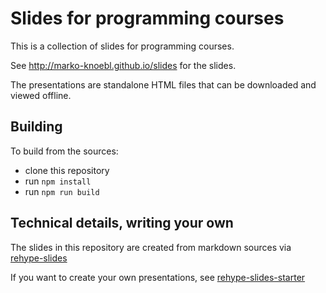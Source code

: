 # Slides for programming courses

This is a collection of slides for programming courses.

See <http://marko-knoebl.github.io/slides> for the slides.

The presentations are standalone HTML files that can be downloaded and viewed offline.

## Building

To build from the sources:

- clone this repository
- run `npm install`
- run `npm run build`

## Technical details, writing your own

The slides in this repository are created from markdown sources via [rehype-slides](https://github.com/marko-knoebl/rehype-slides)

If you want to create your own presentations, see [rehype-slides-starter](https://github.com/marko-knoebl/rehype-slides-starter)
